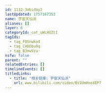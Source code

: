 ```yaml
---
id: 1132-3mbidoy2
lastUpdated: 1757167353
name: 宇宙天仙派
aliases: []
layer: 6
categoryId: cat_uWLHUZtI
tagIds:
  - tag_F0Snwko4
  - tag_CHDDbu9q
  - tag_B3mwVzu-
nsfw: false
parent: ""
relatedEntries: []
timelineEvents: []
titledLinks:
  - title: "相关链接: 宇宙天仙派"
    url: www.bilibili.com/video/BV1UmHoeXEP7
---
```


